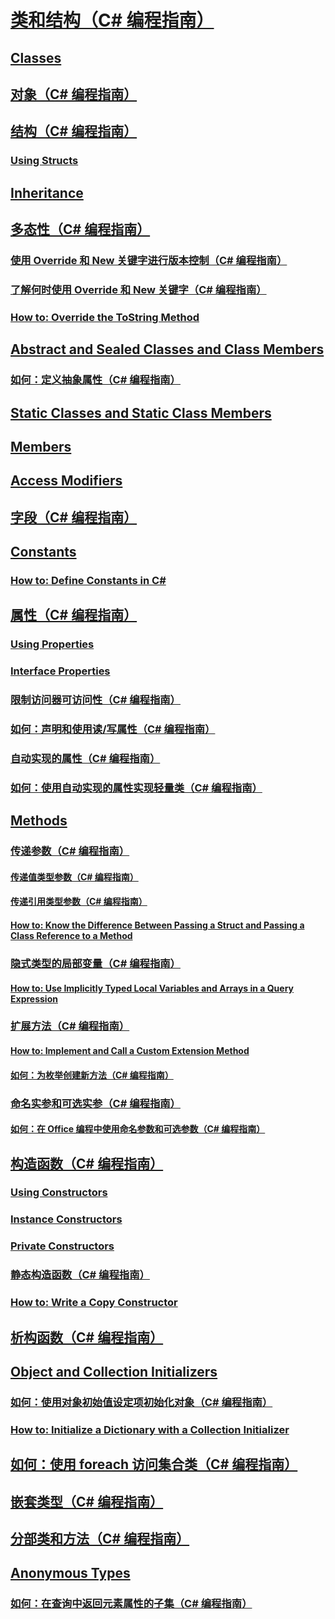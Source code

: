 # [类和结构（C# 编程指南）](index.md)
## [Classes](TocOutOfQuery)
## [对象（C# 编程指南）](objects.md)
## [结构（C# 编程指南）](structs.md)
### [Using Structs](TocOutOfQuery)
## [Inheritance](TocOutOfQuery)
## [多态性（C# 编程指南）](polymorphism.md)
### [使用 Override 和 New 关键字进行版本控制（C# 编程指南）](versioning-with-the-override-and-new-keywords.md)
### [了解何时使用 Override 和 New 关键字（C# 编程指南）](knowing-when-to-use-override-and-new-keywords.md)
### [How to: Override the ToString Method](TocOutOfQuery)
## [Abstract and Sealed Classes and Class Members](TocOutOfQuery)
### [如何：定义抽象属性（C# 编程指南）](how-to-define-abstract-properties.md)
## [Static Classes and Static Class Members](TocOutOfQuery)
## [Members](TocOutOfQuery)
## [Access Modifiers](TocOutOfQuery)
## [字段（C# 编程指南）](fields.md)
## [Constants](TocOutOfQuery)
### [How to: Define Constants in C#](TocOutOfQuery)
## [属性（C# 编程指南）](properties.md)
### [Using Properties](TocOutOfQuery)
### [Interface Properties](TocOutOfQuery)
### [限制访问器可访问性（C# 编程指南）](restricting-accessor-accessibility.md)
### [如何：声明和使用读/写属性（C# 编程指南）](how-to-declare-and-use-read-write-properties.md)
### [自动实现的属性（C# 编程指南）](auto-implemented-properties.md)
### [如何：使用自动实现的属性实现轻量类（C# 编程指南）](how-to-implement-a-lightweight-class-with-auto-implemented-properties.md)
## [Methods](TocOutOfQuery)
### [传递参数（C# 编程指南）](passing-parameters.md)
#### [传递值类型参数（C# 编程指南）](passing-value-type-parameters.md)
#### [传递引用类型参数（C# 编程指南）](passing-reference-type-parameters.md)
#### [How to: Know the Difference Between Passing a Struct and Passing a Class Reference to a Method](TocOutOfQuery)
### [隐式类型的局部变量（C# 编程指南）](implicitly-typed-local-variables.md)
#### [How to: Use Implicitly Typed Local Variables and Arrays in a Query Expression](TocOutOfQuery)
### [扩展方法（C# 编程指南）](extension-methods.md)
#### [How to: Implement and Call a Custom  Extension Method](TocOutOfQuery)
#### [如何：为枚举创建新方法（C# 编程指南）](how-to-create-a-new-method-for-an-enumeration.md)
### [命名实参和可选实参（C# 编程指南）](named-and-optional-arguments.md)
#### [如何：在 Office 编程中使用命名参数和可选参数（C# 编程指南）](how-to-use-named-and-optional-arguments-in-office-programming.md)
## [构造函数（C# 编程指南）](constructors.md)
### [Using Constructors](TocOutOfQuery)
### [Instance Constructors](TocOutOfQuery)
### [Private Constructors](TocOutOfQuery)
### [静态构造函数（C# 编程指南）](static-constructors.md)
### [How to: Write a Copy Constructor](TocOutOfQuery)
## [析构函数（C# 编程指南）](destructors.md)
## [Object and Collection Initializers](TocOutOfQuery)
### [如何：使用对象初始值设定项初始化对象（C# 编程指南）](how-to-initialize-objects-by-using-an-object-initializer.md)
### [How to: Initialize a Dictionary with a Collection Initializer](TocOutOfQuery)
## [如何：使用 foreach 访问集合类（C# 编程指南）](how-to-access-a-collection-class-with-foreach.md)
## [嵌套类型（C# 编程指南）](nested-types.md)
## [分部类和方法（C# 编程指南）](partial-classes-and-methods.md)
## [Anonymous Types](TocOutOfQuery)
### [如何：在查询中返回元素属性的子集（C# 编程指南）](how-to-return-subsets-of-element-properties-in-a-query.md)

